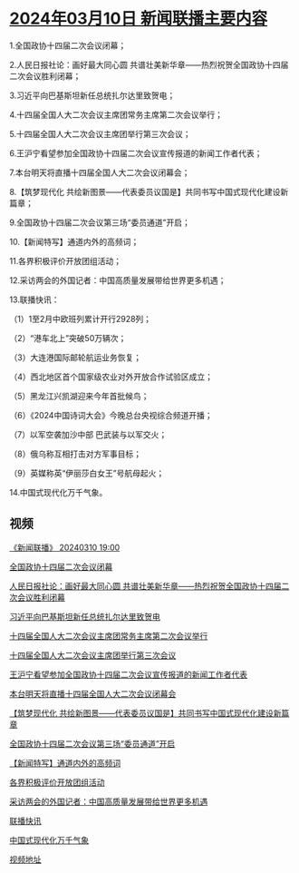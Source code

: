 # [2024年03月10日 新闻联播主要内容](https://tv.cctv.com/lm/xwlb/day/20240310.shtml)

1.全国政协十四届二次会议闭幕；

2.人民日报社论：画好最大同心圆 共谱壮美新华章——热烈祝贺全国政协十四届二次会议胜利闭幕；

3.习近平向巴基斯坦新任总统扎尔达里致贺电；

4.十四届全国人大二次会议主席团常务主席第二次会议举行；

5.十四届全国人大二次会议主席团举行第三次会议；

6.王沪宁看望参加全国政协十四届二次会议宣传报道的新闻工作者代表；

7.本台明天将直播十四届全国人大二次会议闭幕会；

8.【筑梦现代化 共绘新图景——代表委员议国是】共同书写中国式现代化建设新篇章；

9.全国政协十四届二次会议第三场“委员通道”开启；

10.【新闻特写】通道内外的高频词；

11.各界积极评价开放团组活动；

12.采访两会的外国记者：中国高质量发展带给世界更多机遇；

13.联播快讯：

（1）1至2月中欧班列累计开行2928列；

（2）“港车北上”突破50万辆次；

（3）大连港国际邮轮航运业务恢复；

（4）西北地区首个国家级农业对外开放合作试验区成立；

（5）黑龙江兴凯湖迎来今年首批候鸟；

（6）《2024中国诗词大会》今晚总台央视综合频道开播；

（7）以军空袭加沙中部 巴武装与以军交火；

（8）俄乌称互相打击对方军事目标；

（9）英媒称英“伊丽莎白女王”号航母起火；

14.中国式现代化万千气象。

## 视频

[《新闻联播》 20240310 19:00](https://tv.cctv.com/2024/03/10/VIDEnM3laOOyFlGErYrAS0Sh240310.shtml)

[全国政协十四届二次会议闭幕](https://tv.cctv.com/2024/03/10/VIDEQL68O9N1hk9RrwqK91mx240310.shtml)

[人民日报社论：画好最大同心圆 共谱壮美新华章——热烈祝贺全国政协十四届二次会议胜利闭幕](https://tv.cctv.com/2024/03/10/VIDE1b3OFax0pWcje1njLlXM240310.shtml)

[习近平向巴基斯坦新任总统扎尔达里致贺电](https://tv.cctv.com/2024/03/10/VIDEUApLU2LIhWwufLtLXWbO240310.shtml)

[十四届全国人大二次会议主席团常务主席第二次会议举行](https://tv.cctv.com/2024/03/10/VIDEJWHjKUddubdtKq7aaKQx240310.shtml)

[十四届全国人大二次会议主席团举行第三次会议](https://tv.cctv.com/2024/03/10/VIDEQTqMbEwpTZLAThcByWI3240310.shtml)

[王沪宁看望参加全国政协十四届二次会议宣传报道的新闻工作者代表](https://tv.cctv.com/2024/03/10/VIDEclz1iExX36cHcFPQN42o240310.shtml)

[本台明天将直播十四届全国人大二次会议闭幕会](https://tv.cctv.com/2024/03/10/VIDEJ4tWnN02YwLcdkHq0Szn240310.shtml)

[【筑梦现代化 共绘新图景——代表委员议国是】共同书写中国式现代化建设新篇章](https://tv.cctv.com/2024/03/10/VIDEeeHvygZltU7RPfGY4zQk240310.shtml)

[全国政协十四届二次会议第三场“委员通道”开启](https://tv.cctv.com/2024/03/10/VIDEyYQSemzXq1jRyixNXCNc240310.shtml)

[【新闻特写】通道内外的高频词](https://tv.cctv.com/2024/03/10/VIDEWasDkQ2ntPsDZdW3G6lq240310.shtml)

[各界积极评价开放团组活动](https://tv.cctv.com/2024/03/10/VIDEfuzoxvjGaXVeD9VHviIx240310.shtml)

[采访两会的外国记者：中国高质量发展带给世界更多机遇](https://tv.cctv.com/2024/03/10/VIDEGluva8TaTBWvmXV1xVVw240310.shtml)

[联播快讯](https://tv.cctv.com/2024/03/10/VIDE885pBx9jlCsABia1pYdK240310.shtml)

[中国式现代化万千气象](https://tv.cctv.com/2024/03/10/VIDEwMyjFMv8EUMc8cHL0aVH240310.shtml)

[视频地址](https://tv.cctv.com/lm/xwlb/day/20240310.shtml) 

